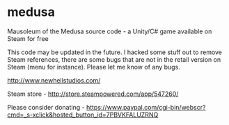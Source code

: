 # medusa
Mausoleum of the Medusa source code - a Unity/C# game available on Steam for free

This code may be updated in the future. I hacked some stuff out to remove Steam references, there are some bugs that are not in the retail version on Steam (menu for instance). Please let me know of any bugs.

http://www.newhellstudios.com/

Steam store - http://store.steampowered.com/app/547260/

Please consider donating - https://www.paypal.com/cgi-bin/webscr?cmd=_s-xclick&hosted_button_id=7PBVKFALUZRNQ
